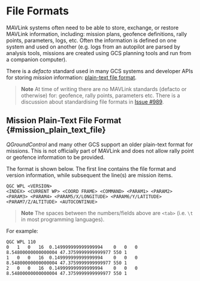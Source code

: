 # File Formats

MAVLink systems often need to be able to store, exchange, or restore MAVLink information, including: mission plans, geofence definitions, rally points, parameters, logs, etc.
Often the information is defined on one system and used on another (e.g. logs from an autopilot are parsed by analysis tools, missions are created using GCS planning tools and run from a companion computer).

There is a *defacto* standard used in many GCS systems and developer APIs for storing *mission* information: [plain-text file format](#mission_plain_text_file).

> **Note** At time of writing there are no MAVLink standards (defacto or otherwise) for: geofence, rally points, parameters etc. 
  There is a discussion about standardising file formats in [Issue #989](https://github.com/mavlink/mavlink/issues/989).


## Mission Plain-Text File Format {#mission_plain_text_file}

*QGroundControl* and many other GCS support an older plain-text format for missions. 
This is not officially part of MAVLink and does not allow rally point or geofence information to be provided.

The format is shown below. 
The first line contains the file format and version information, while subsequent the line(s) are mission items.

```
QGC WPL <VERSION>
<INDEX> <CURRENT WP> <COORD FRAME> <COMMAND> <PARAM1> <PARAM2> <PARAM3> <PARAM4> <PARAM5/X/LONGITUDE> <PARAM6/Y/LATITUDE> <PARAM7/Z/ALTITUDE> <AUTOCONTINUE>
```

> **Note** The spaces between the numbers/fields above are `<tab>` (i.e. `\t` in most programming languages).

For example:
```
QGC WPL 110
0	1	0	16	0.149999999999999994	0	0	0	8.54800000000000004	47.3759999999999977	550	1
1	0	0	16	0.149999999999999994	0	0	0	8.54800000000000004	47.3759999999999977	550	1
2	0	0	16	0.149999999999999994	0	0	0	8.54800000000000004	47.3759999999999977	550	1
```

